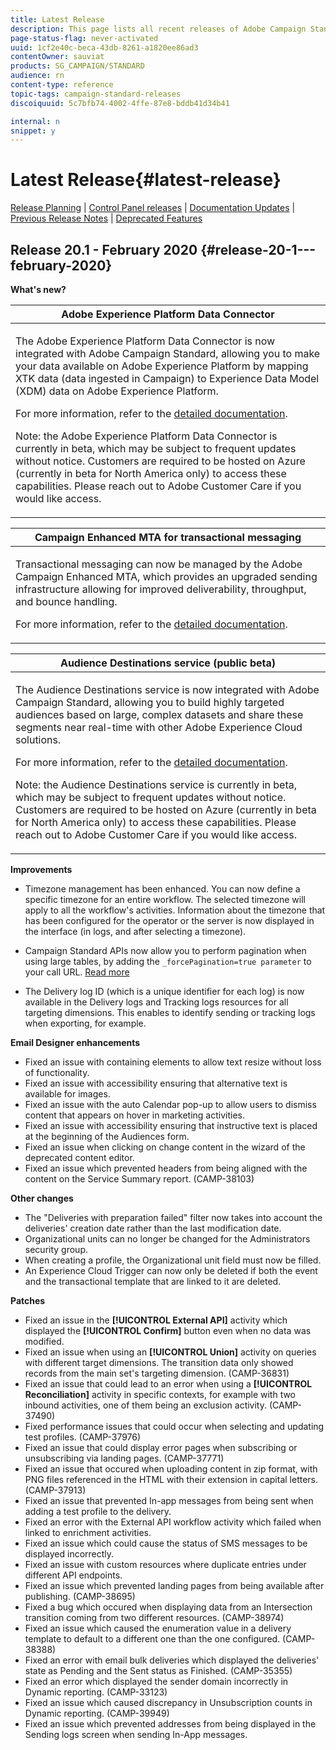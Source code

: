 ```yaml
---
title: Latest Release
description: This page lists all recent releases of Adobe Campaign Standard.
page-status-flag: never-activated
uuid: 1cf2e40c-beca-43db-8261-a1820ee86ad3
contentOwner: sauviat
products: SG_CAMPAIGN/STANDARD
audience: rn
content-type: reference
topic-tags: campaign-standard-releases
discoiquuid: 5c7bfb74-4002-4ffe-87e8-bddb41d34b41

internal: n
snippet: y
---
```


# Latest Release{#latest-release}

[Release Planning](https://helpx.adobe.com/campaign/kb/acs-release-planning.html) &#124; [Control Panel releases](https://docs.adobe.com/content/help/en/control-panel/using/release-notes.html) &#124; [Documentation Updates](../../rn/using/documentation-updates.md) &#124; [Previous Release Notes](../../rn/using/release-notes-2019.md) &#124; [Deprecated Features](https://helpx.adobe.com/campaign/kb/acs-deprecated-and-removed-features.html)

## Release 20.1 - February 2020 {#release-20-1---february-2020}

**What's new?**


<table> 
 <thead> 
  <tr> 
   <th> <strong>Adobe Experience Platform Data Connector</strong><br /> </th> 
  </tr> 
 </thead> 
 <tbody> 
  <tr> 
   <td> <p>The Adobe Experience Platform Data Connector is now integrated with Adobe Campaign Standard, allowing you to make your data available on Adobe Experience Platform by mapping XTK data (data ingested in Campaign) to Experience Data Model (XDM) data on Adobe Experience Platform. </p>
    <p>For more information, refer to the <a href="../../administration/using/aep-about-data-connector.md">detailed documentation</a>.</p>
    <p>Note: the Adobe Experience Platform Data Connector is currently in beta, which may be subject to frequent updates without notice. Customers are required to be hosted on Azure (currently in beta for North America only) to access these capabilities. Please reach out to Adobe Customer Care if you would like access.</p>
   </td> 
  </tr> 
 </tbody> 
</table>

<table> 
 <thead> 
  <tr> 
   <th> <strong>Campaign Enhanced MTA for transactional messaging</strong><br /> </th> 
  </tr> 
 </thead> 
 <tbody> 
  <tr> 
   <td> <p>Transactional messaging can now be managed by the Adobe Campaign Enhanced MTA, which provides an upgraded sending infrastructure allowing for improved deliverability, throughput, and bounce handling.</p>
    <p>For more information, refer to the <a href="https://helpx.adobe.com/campaign/kb/campaign-enhanced-mta.html">detailed documentation</a>.</p>
   </td> 
  </tr> 
 </tbody> 
</table>

<table> 
 <thead> 
  <tr> 
   <th> <strong>Audience Destinations service (public beta)</strong><br /> </th> 
  </tr> 
 </thead> 
 <tbody> 
  <tr> 
   <td> <p>The Audience Destinations service is now integrated with Adobe Campaign Standard, allowing you to build highly targeted audiences based on large, complex datasets and share these segments near real-time with other Adobe Experience Cloud solutions.</p>
    <p>For more information, refer to the <a href="../../audiences/using/aep-about-audience-destinations-service.md">detailed documentation</a>.</p>
    <p>Note: the Audience Destinations service is currently in beta, which may be subject to frequent updates without notice. Customers are required to be hosted on Azure (currently in beta for North America only) to access these capabilities. Please reach out to Adobe Customer Care if you would like access.</p>
   </td> 
  </tr> 
 </tbody> 
</table>

**Improvements**

* Timezone management has been enhanced. You can now define a specific timezone for an entire workflow. The selected timezone will apply to all the workflow's activities. Information about the timezone that has been configured for the operator or the server is now displayed in the interface (in logs, and after selecting a timezone).

* Campaign Standard APIs now allow you to perform pagination when using large tables, by adding the `_forcePagination=true parameter` to your call URL. [Read more](../../api/using/pagination.md)

* The Delivery log ID (which is a unique identifier for each log) is now available in the Delivery logs and Tracking logs resources for all targeting dimensions. This enables to identify sending or tracking logs when exporting, for example.

**Email Designer enhancements**

* Fixed an issue with containing elements to allow text resize without loss of functionality.
* Fixed an issue with accessibility ensuring that alternative text is available for images.
* Fixed an issue with the auto Calendar pop-up to allow users to dismiss content that appears on hover in marketing activities.
* Fixed an issue with accessibility ensuring that instructive text is placed at the beginning of the Audiences form.
* Fixed an issue when clicking on change content in the wizard of the deprecated content editor.
* Fixed an issue which prevented headers from being aligned with the content on the Service Summary report. (CAMP-38103)

**Other changes**

* The "Deliveries with preparation failed" filter now takes into account the deliveries' creation date rather than the last modification date. 
* Organizational units can no longer be changed for the Administrators security group.
* When creating a profile, the Organizational unit field must now be filled. 
* An Experience Cloud Trigger can now only be deleted if both the event and the transactional template that are linked to it are deleted.

**Patches**

* Fixed an issue in the **[!UICONTROL External API]** activity which displayed the **[!UICONTROL Confirm]** button even when no data was modified.
* Fixed an issue when using an **[!UICONTROL Union]** activity on queries with different target dimensions. The transition data only showed records from the main set's targeting dimension. (CAMP-36831)
* Fixed an issue that could lead to an error when using a **[!UICONTROL Reconciliation]** activity in specific contexts, for example with two inbound activities, one of them being an exclusion activity. (CAMP-37490)
* Fixed performance issues that could occur when selecting and updating test profiles. (CAMP-37976)
* Fixed an issue that could display error pages when subscribing or unsubscribing via landing pages. (CAMP-37771) 
* Fixed an issue that occured when uploading content in zip format, with PNG files referenced in the HTML with their extension in capital letters. (CAMP-37913)
* Fixed an issue that prevented In-app messages from being sent when adding a test profile to the delivery.
* Fixed an error with the External API workflow activity which failed when linked to enrichment activities.
* Fixed an issue which could cause the status of SMS messages to be displayed incorrectly.
* Fixed an issue with custom resources where duplicate entries under different API endpoints.
* Fixed an issue which prevented landing pages from being available after publishing. (CAMP-38695)
* Fixed a bug which occured when displaying data from an Intersection transition coming from two different resources. (CAMP-38974)
* Fixed an issue which caused the enumeration value in a delivery template to default to a different one than the one configured. (CAMP-38388)
* Fixed an error with email bulk deliveries which displayed the deliveries' state as Pending and the Sent status as Finished. (CAMP-35355)
* Fixed an error which displayed the sender domain incorrectly in Dynamic reporting. (CAMP-33123)
* Fixed an issue which caused discrepancy in Unsubscription counts in Dynamic reporting. (CAMP-39949)
* Fixed an issue which prevented addresses from being displayed in the Sending logs screen when sending In-App messages.
